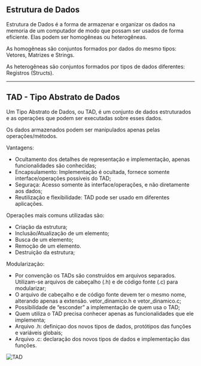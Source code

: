 ## Estrutura de Dados

Estrutura de Dados é a forma de armazenar e organizar os dados na memoria de um computador de modo que possam ser usados de forma eficiente. Elas podem ser
homogêneas ou heterogêneas.

As homogêneas são conjuntos formados por dados do mesmo tipos: Vetores, Matrizes e Strings.

As heterogêneas são conjuntos formados por tipos de dados diferentes: Registros (Structs).

---

## TAD - Tipo Abstrato de Dados

Um Tipo Abstrato de Dados, ou TAD, é um conjunto de dados estruturados e as operações que podem ser executadas sobre esses dados.

Os dados armazenados podem ser manipulados apenas pelas operações/métodos. 

Vantagens: 
- Ocultamento dos detalhes de representação e implementação, apenas funcionalidades são conhecidas;
- Encapsulamento: Implementação é ocultada, fornece somente interface/operações possíveis do TAD;
- Seguraça: Acesso somente às interface/operações, e não diretamente aos dados;
- Reutilização e flexibilidade: TAD pode ser usado em diferentes aplicações.

Operações mais comuns utilizadas são:
- Criação da estrutura;
- Inclusão/Atualização de um elemento;
- Busca de um elemento;
- Remoção de um elemento.
- Destruição da estrutura;

Modularização: 
- Por convenção os TADs são construídos em arquivos separados. Utilizam-se arquivos de cabeçalho (.h) e de código fonte (.c) para modularizar; 
- O arquivo de cabeçalho e de código fonte devem ter o mesmo nome, alterando apenas a extensão. vetor_dinamico.h e vetor_dinamico.c;
- Possibilidade de “esconder” a implementação de quem usa o TAD;
- Quem utiliza o TAD precisa conhecer apenas as funcionalidades que ele implementa; 
- Arquivo .h: definiçao dos novos tipos de dados, protótipos das funções e variáveis globais;
- Arquivo .c: declaração dos novos tipos de dados e implementação das funções.


![TAD](https://github.com/edersonschmeing/algoritmos-e-logica-de-programacao-em-c/blob/main/2023-2/12-trabalho-2-makefile/tad.png)

<!-- ### Padrões Criacionais

#### - Factory Method -->
